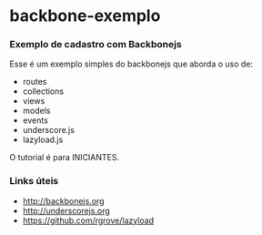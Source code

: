 backbone-exemplo
================

<div id="content">
  <h3>Exemplo de cadastro com Backbonejs</h3>
  <p>Esse é um exemplo simples do backbonejs que aborda o uso de:</p>
  <ul>
    <li>routes</li>
    <li>collections</li>
    <li>views</li>
    <li>models</li>
    <li>events</li>
    <li>underscore.js</li>
    <li>lazyload.js</li>
  </ul>
  
  <p>O tutorial é para INICIANTES.</p>


  <h3>Links úteis</h3>
  <ul>
    <li><a href="http://backbonejs.org" target="_blank">http://backbonejs.org</a></li>
    <li><a href="http://underscorejs.org" target="_blank">http://underscorejs.org</a></li>
    <li><a href="https://github.com/rgrove/lazyload" target="_blank">https://github.com/rgrove/lazyload</a></li>
  </ul>
</div>

